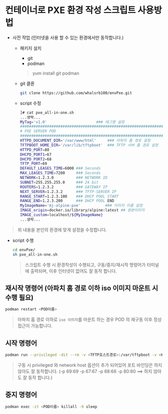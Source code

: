 # 컨테이너로 PXE 환경 작성 스크립트 사용방법

* 사전 작업 (인터넷을 사용 할 수 있는 환경에서만 동작합니다.)
   - 패키지 설치
      + git
      + podman
     > yum install git podman
     
   - git 클론
      ```bash
      git clone https://github.com/whalsrb100/envPxe.git
      ```
   - script 수정
     ```bash
     ]# cat pxe_all-in-one.sh
     ...생략...
     MyTag='v1.0'                      ### 태그명 설정
     ################################################################
     # PXE SERVER POD
     ################################################################
     HTTPD_DOCUMENT_DIR='/var/www/html'     ### 아파치 홈 경로 설정
     TFTPBOOT_HOME_DIR='/var/lib/tftpboot'  ### TFTP 서버 홈 경로 설정
     HTTPD_PORT=80
     DHCPD_PORT1=67
     DHCPD_PORT2=68
     TFTP_PORT=69
     DEFAULT_LEASES_TIME=6000 ### Seconds
     MAX_LEASES_TIME=7200     ### Seconds
     NETWORK=1.2.3.0          ### NETWORK ID
     SUBNET=255.255.255.0     ### 24 bit
     ROUTERS=1.2.3.2          ### GATEWAY IP
     NEXT_SERVER=1.2.3.2      ### TFTP-SERVER IP
     RANGE_START=1.2.3.100    ### DHCP POOL START
     RANGE_END=1.2.3.200      ### DHCP POOL END
     MyImageName='mj-alpine-pxe'           ### 이미지 이름 설정
     IMAGE_origin=docker.io/library/alpine:latest ## 원본이미지
     IMAGE_custom=localhost/${MyImageName}
     ...생략...
     ```
> 위 내용을 본인의 환경에 맞게 설정을 수정합니다.

   - script 수행
     ```bash
     cd envPxe/
     sh pxe_all-in-one.sh
     ```
     > 스크립트 수행 시 환경작성이 수행되고, 구동/중지/재시작 명령어가 터미널에 출력되며, 이후 인터넷이 없어도 잘 동작 합니다.

## 재시작 명령어 (아파치 홈 경로 이하 iso 이미지 마운트 시 수행 필요)
```bash
podman restart <POD이름>
```
> 아파치 홈 경로 이하로 `iso 이미지`를 마운트 하는 경우 POD 의 재구동 이후 정상 접근이 가능합니다.


## 시작 명령어
```bash
podman run --privileged -dit --rm -v <TFTP호스트경로>:/var/tftpboot -v <HTML호스트경로>:/var/www/localhost/htdocs -p 69:69 -p 67:67 -p 68:68 -p 80:80 --network host --name <POD이름> <이미지명>:<태그명>
```
> 구동 시 privileged 와 network host 옵션이 추가 되어있어 포트 바인딩은 하지 않아도 잘 동작합니다.
> (-p 69:69 -p 67:67 -p 68:68 -p 80:80 ==> 하지 않아도 잘 동작 합니다.)


## 중지 명령어
```bash
podman exec -it <POD이름> killall -9 sleep
```


